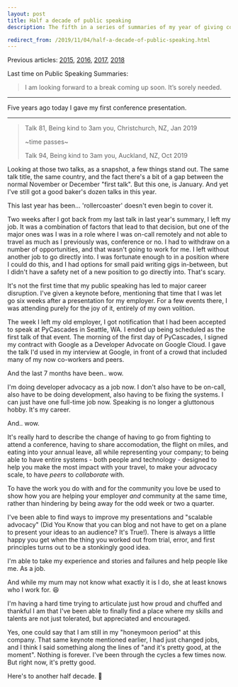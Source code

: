 ```yaml
---
layout: post
title: Half a decade of public speaking
description: The fifth in a series of summaries of my year of giving conference talks.

redirect_from: /2019/11/04/half-a-decade-of-public-speaking.html
---
```



Previous articles: [2015](https://glasnt.com/blog/2015/11/04/a-year-of-public-speaking.html), [2016](https://glasnt.com/blog/2016/10/24/another-year-of-public-speaking.html), [2017](https://glasnt.com/blog/2017/10/28/yet-another-year-of-public-speaking.html), [2018](https://glasnt.com/blog/2018/10/27/gosh-another-year-of-public-speaking.html)

Last time on Public Speaking Summaries: 

> I am looking forward to a break coming up soon. It’s sorely needed. 


---


Five years ago today I gave my first conference presentation. 


---


> Talk 81, Being kind to 3am you, Christchurch, NZ, Jan 2019
> 
> ~time passes~
> 
> Talk 94, Being kind to 3am you, Auckland, NZ, Oct 2019

Looking at those two talks, as a snapshot, a few things stand out. The same talk title, the same country, and the fact there's a bit of a gap between the normal November or December "first talk". But this one, is January. And yet I've still got a good baker's dozen talks in this year. 

This last year has been... 'rollercoaster' doesn't even begin to cover it. 

Two weeks after I got back from my last talk in last year's summary, I left my job. It was a combination of factors that lead to that decision, but one of the major ones was I was in a role where I was on-call remotely and not able to travel as much as I previously was, conference or no. I had to withdraw on a number of opportunities, and that wasn't going to work for me. I left without another job to go directly into. I was fortunate enough to in a position where I could do this, and I had options for small paid writing gigs in-between, but I didn't have a safety net of a new position to go directly into. That's scary. 

It's not the first time that my public speaking has led to major career disruption. I've given a keynote before, mentioning that time that I was let go six weeks after a presentation for my employer. For a few events there, I was attending purely for the joy of it, entirely of my own volition. 

The week I left my old employer, I got notification that I had been accepted to speak at PyCascades in Seattle, WA. I ended up being scheduled as the first talk of that event. The morning of the first day of PyCascades, I signed my contract with Google as a Developer Advocate on Google Cloud. I gave the talk I'd used in my interview at Google, in front of a crowd that included many of my now co-workers and peers.

And the last 7 months have been.. wow. 

I'm doing developer advocacy as a job now. I don't also have to be on-call, also have to be doing development, also having to be fixing the systems. I can just have one full-time job now. Speaking is no longer a gluttonous hobby. It's my career. 

And.. wow. 

It's really hard to describe the change of having to go from fighting to attend a conference, having to share accomodation, the flight on miles, and eating into your annual leave, all while representing your company; to being able to have entire systems - both people and technology - designed to help you make the most impact with your travel, to make your advocacy scale, to have *peers* to *collaborate* with. 

To have the work you do with and for the community you love be used to show how you are helping your employer *and* community at the same time, rather than hindering by being away for the odd week or two a quarter. 

I've been able to find ways to improve my presentations and "scalable advocacy" (Did You Know that you can blog and not have to get on a plane to present your ideas to an audience? It's True!). There is always a little happy you get when the thing you worked out from trial, error, and first principles turns out to be a stonkingly good idea. 

I'm able to take my experience and stories and failures and help people like me. As a job. 

And while my mum may not know what exactly it is I do, she at least knows who I work for. 😆

I'm having a hard time trying to articulate just how proud and chuffed and thankful I am that I've been able to finally find a place where my skills and talents are not just tolerated, but appreciated and encouraged. 

Yes, one could say that I am still in my "honeymoon period" at this company. That same keynote mentioned earlier, I had just changed jobs, and I think I said something along the lines of "and it's pretty good, at the moment". Nothing is forever. I've been through the cycles a few times now. But right now, it's pretty good. 

Here's to another half decade. 💜

